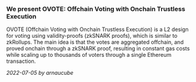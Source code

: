 ### We present OVOTE: Offchain Voting with Onchain Trustless Execution

OVOTE (Offchain Voting with Onchain Trustless Execution) is a L2 design for voting using validity-proofs (zkSNARK proofs), which is similar to zkRollups. The main idea is that the votes are aggregated offchain, and proved onchain through a zkSNARK proof, resulting in constant gas costs while scaling up to thousands of voters through a single Ethereum transaction.

*2022-07-05 by arnaucube*
